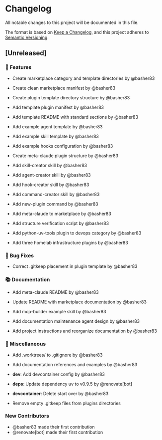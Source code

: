 # Changelog

All notable changes to this project will be documented in this file.

The format is based on [Keep a Changelog](https://keepachangelog.com/en/1.0.0/),
and this project adheres to [Semantic Versioning](https://semver.org/spec/v2.0.0.html).

## [Unreleased]

### 🚀 Features

- Create marketplace category and template directories by @basher83

- Create clean marketplace manifest by @basher83

- Create plugin template directory structure by @basher83

- Add template plugin manifest by @basher83

- Add template README with standard sections by @basher83

- Add example agent template by @basher83

- Add example skill template by @basher83

- Add example hooks configuration by @basher83

- Create meta-claude plugin structure by @basher83

- Add skill-creator skill by @basher83

- Add agent-creator skill by @basher83

- Add hook-creator skill by @basher83

- Add command-creator skill by @basher83

- Add new-plugin command by @basher83

- Add meta-claude to marketplace by @basher83

- Add structure verification script by @basher83

- Add python-uv-tools plugin to devops category by @basher83

- Add three homelab infrastructure plugins by @basher83


### 🐛 Bug Fixes

- Correct .gitkeep placement in plugin template by @basher83


### 📚 Documentation

- Add meta-claude README by @basher83

- Update README with marketplace documentation by @basher83

- Add mcp-builder example skill by @basher83

- Add documentation maintenance agent design by @basher83

- Add project instructions and reorganize documentation by @basher83


### 🔧 Miscellaneous

- Add .worktrees/ to .gitignore by @basher83

- Add documentation references and examples by @basher83

- **dev**: Add devcontainer config by @basher83

- **deps**: Update dependency uv to v0.9.5 by @renovate[bot]

- **devcontainer**: Delete start over by @basher83

- Remove empty .gitkeep files from plugins directories


### New Contributors

- @basher83 made their first contribution
- @renovate[bot] made their first contribution
<!-- generated by git-cliff -->
